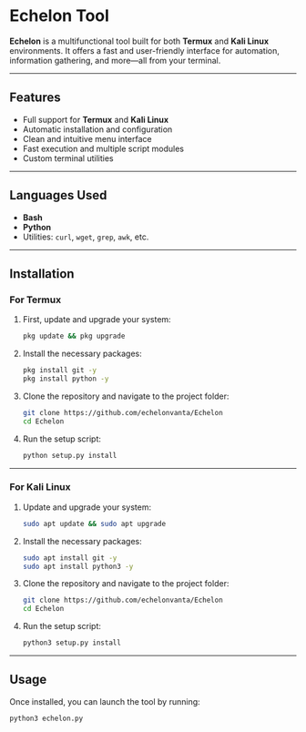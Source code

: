 # Echelon Tool

**Echelon** is a multifunctional tool built for both **Termux** and **Kali Linux** environments. It offers a fast and user-friendly interface for automation, information gathering, and more—all from your terminal.

---

## Features

- Full support for **Termux** and **Kali Linux**
- Automatic installation and configuration
- Clean and intuitive menu interface
- Fast execution and multiple script modules
- Custom terminal utilities

---

## Languages Used

- **Bash**
- **Python**
- Utilities: `curl`, `wget`, `grep`, `awk`, etc.

---

## Installation

### For Termux

1. First, update and upgrade your system:

    ```bash
    pkg update && pkg upgrade
    ```

2. Install the necessary packages:

    ```bash
    pkg install git -y
    pkg install python -y
    ```

3. Clone the repository and navigate to the project folder:

    ```bash
    git clone https://github.com/echelonvanta/Echelon
    cd Echelon
    ```

4. Run the setup script:

    ```bash
    python setup.py install
    ```

---

### For Kali Linux

1. Update and upgrade your system:

    ```bash
    sudo apt update && sudo apt upgrade
    ```

2. Install the necessary packages:

    ```bash
    sudo apt install git -y
    sudo apt install python3 -y
    ```

3. Clone the repository and navigate to the project folder:

    ```bash
    git clone https://github.com/echelonvanta/Echelon
    cd Echelon
    ```

4. Run the setup script:

    ```bash
    python3 setup.py install
    ```

---

## Usage

Once installed, you can launch the tool by running:

```bash
python3 echelon.py
